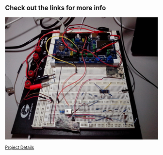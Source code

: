 ## Check out the links for more info

![alt text](docs/photo1smaller.png "DSO Circuit")

[Project Details](https://shanko07.github.io/DSO-HKUST/docs/DSO%20Project.html)
